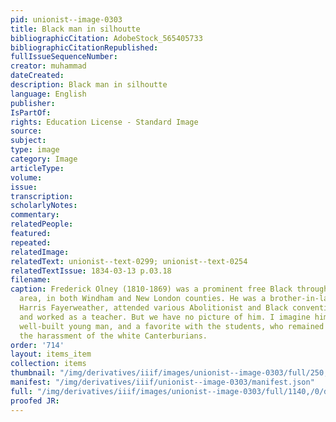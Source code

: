 ```yaml
---
pid: unionist--image-0303
title: Black man in silhoutte
bibliographicCitation: AdobeStock_565405733
bibliographicCitationRepublished: 
fullIssueSequenceNumber: 
creator: muhammad
dateCreated: 
description: Black man in silhoutte
language: English
publisher: 
IsPartOf: 
rights: Education License - Standard Image
source: 
subject: 
type: image
category: Image
articleType: 
volume: 
issue: 
transcription: 
scholarlyNotes: 
commentary: 
relatedPeople: 
featured: 
repeated: 
relatedImage: 
relatedText: unionist--text-0299; unionist--text-0254
relatedTextIssue: 1834-03-13 p.03.18
filename: 
caption: Frederick Olney (1810-1869) was a prominent free Black throughout the Antebellum
  area, in both Windham and New London counties. He was a brother-in-law to Sarah
  Harris Fayerweather, attended various Abolitionist and Black convention meetings,
  and worked as a teacher. But we have no picture of him. I imagine him as a tall,
  well-built young man, and a favorite with the students, who remained proud despite
  the harassment of the white Canterburians.
order: '714'
layout: items_item
collection: items
thumbnail: "/img/derivatives/iiif/images/unionist--image-0303/full/250,/0/default.jpg"
manifest: "/img/derivatives/iiif/unionist--image-0303/manifest.json"
full: "/img/derivatives/iiif/images/unionist--image-0303/full/1140,/0/default.jpg"
proofed JR: 
---
```

